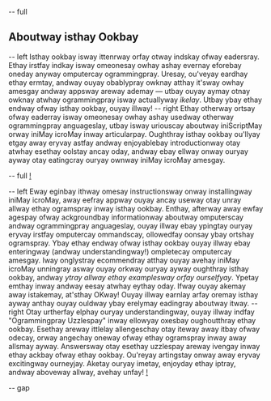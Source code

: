 -- full
## Aboutway isthay Ookbay

-- left
Isthay ookbay isway ittenrway orfay otway indskay ofway eadersray. Ethay irstfay indkay isway omeonesay owhay ashay evernay eforebay oneday anyway omputercay ogrammingpray. Uresay, ou'veyay eardhay ethay ermtay, andway ouyay obablypray owknay atthay it'sway owhay amesgay andway appsway areway ademay — utbay ouyay aymay otnay owknay atwhay ogrammingpray isway actuallyway _ikelay_. Utbay ybay ethay endway ofway isthay ookbay, ouyay illway!
-- right
Ethay otherway ortsay ofway eaderray isway omeonesay owhay ashay usedway otherway ogrammingpray anguageslay, utbay isway uriouscay aboutway iniScriptMay orway iniMay icroMay inway articularpay. Oughthray isthay ookbay ou'llyay etgay away eryvay astfay andway enjoyablebay introductionway otay atwhay esethay oolstay ancay oday, andway ebay ellway onway ouryay ayway otay eatingcray ouryay ownway iniMay icroMay amesgay.

-- full
[!](p02-computerUsers.png)

-- left
Eway eginbay ithway omesay instructionsway onway installingway iniMay icroMay, away eefray appway ouyay ancay useway otay unray allway ethay ogramspray inway isthay ookbay. Enthay, afterway away ewfay agespay ofway ackgroundbay informationway aboutway omputerscay andway ogrammingpray anguageslay, ouyay illway ebay ypingtay ouryay eryvay irstfay omputercay ommandscay, ollowedfay oonsay ybay ortshay ogramspray. Ybay ethay endway ofway isthay ookbay ouyay illway ebay enteringway (andway understandingway!) ompletecay omputercay amesgay.
Iway onglystray ecommendray atthay ouyay avehay iniMay icroMay unningray asway ouyay orkway ouryay ayway oughthray isthay ookbay, andway *ytray allway ethay examplesway orfay ourselfyay*. Ypetay emthay inway andway eesay atwhay eythay oday. Ifway ouyay akemay away istakemay, at'sthay OKway! Ouyay illway earnlay arfay oremay isthay ayway anthay ouyay ouldway ybay erelymay eadingray aboutway itway.
-- right
Otay urtherfay elphay ouryay understandingway, ouyay illway indfay "Ogrammingpray Uzzlespay" inway ellowyay oxesbay oughoutthray ethay ookbay. Esethay areway ittlelay allengeschay otay iteway away itbay ofway odecay, orway angechay oneway ofway ethay ogramspray inway away allsmay ayway. Answersway otay esethay uzzlespay areway ivengay inway ethay ackbay ofway ethay ookbay.
Ou'reyay artingstay onway away eryvay excitingway ourneyjay. Aketay ouryay imetay, enjoyday ethay iptray, andway aboveway allway, avehay unfay!
[!](p02-reader.png)

-- gap
